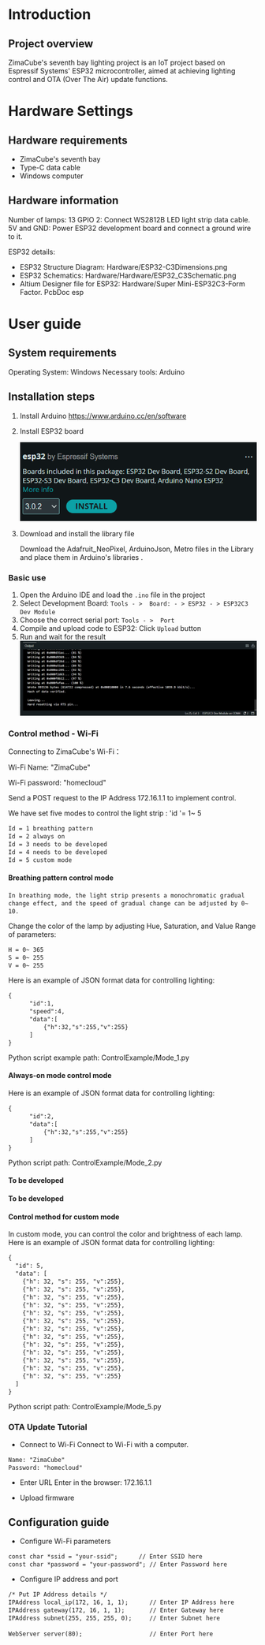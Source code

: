 # Introduction

## Project overview

ZimaCube's seventh bay lighting project is an IoT project based on Espressif Systems' ESP32 microcontroller, aimed at achieving lighting control and OTA (Over The Air) update functions.

# Hardware Settings

## Hardware requirements

- ZimaCube's seventh bay
- Type-C data cable
- Windows computer

## Hardware information

Number of lamps: 13
GPIO 2: Connect WS2812B LED light strip data cable.
5V and GND: Power ESP32 development board and connect a ground wire to it.

ESP32 details:

- ESP32 Structure Diagram: Hardware/ESP32-C3Dimensions.png
- ESP32 Schematics: Hardware/Hardware/ESP32_C3Schematic.png
- Altium Designer file for ESP32: Hardware/Super Mini-ESP32C3-Form Factor. PcbDoc esp

# User guide

## System requirements

Operating System: Windows
Necessary tools: Arduino

## Installation steps

1. Install Arduino https://www.arduino.cc/en/software
2. Install ESP32 board
   
   ![esp32](./images/install.png)
   
4. Download and install the library file
   
   Download the Adafruit_NeoPixel, ArduinoJson, Metro files in the Library and place them in Arduino's libraries .

### Basic use

1. Open the Arduino IDE and load the `.ino` file in the project
2. Select Development Board: `Tools - >  Board: - > ESP32 - > ESP32C3 Dev Module`
3. Choose the correct serial port: `Tools - >  Port`
4. Compile and upload code to ESP32: Click `Upload` button
5. Run and wait for the result
   ![esp32](./images/run.png)

### Control method - Wi-Fi

Connecting to ZimaCube's Wi-Fi：

Wi-Fi Name: "ZimaCube"

Wi-Fi password: "homecloud"

Send a POST request to the IP Address 172.16.1.1 to implement control.

We have set five modes to control the light strip : 'id '= 1~ 5

```
Id = 1 breathing pattern
Id = 2 always on 
Id = 3 needs to be developed
Id = 4 needs to be developed
Id = 5 custom mode
```

#### Breathing pattern control mode

```
In breathing mode, the light strip presents a monochromatic gradual change effect, and the speed of gradual change can be adjusted by 0~ 10.
```

Change the color of the lamp by adjusting Hue, Saturation, and Value
Range of parameters:

```
H = 0~ 365
S = 0~ 255
V = 0~ 255
```

Here is an example of JSON format data for controlling lighting:

```
{
      "id":1,
      "speed":4,
      "data":[
          {"h":32,"s":255,"v":255}
      ]
}
```

Python script example path: ControlExample/Mode_1.py

#### Always-on mode control mode

Here is an example of JSON format data for controlling lighting:

```
{
      "id":2,
      "data":[
          {"h":32,"s":255,"v":255}
      ]
}
```

Python script path: ControlExample/Mode_2.py

#### To be developed

#### To be developed

#### Control method for custom mode

In custom mode, you can control the color and brightness of each lamp.
Here is an example of JSON format data for controlling lighting:

```
{
  "id": 5,
  "data": [
    {"h": 32, "s": 255, "v":255},
    {"h": 32, "s": 255, "v":255},
    {"h": 32, "s": 255, "v":255},   
    {"h": 32, "s": 255, "v":255},   
    {"h": 32, "s": 255, "v":255},  
    {"h": 32, "s": 255, "v":255},    
    {"h": 32, "s": 255, "v":255},    
    {"h": 32, "s": 255, "v":255},
    {"h": 32, "s": 255, "v":255},
    {"h": 32, "s": 255, "v":255},
    {"h": 32, "s": 255, "v":255},
    {"h": 32, "s": 255, "v":255},
    {"h": 32, "s": 255, "v":255}
  ]
}
```

Python script path: ControlExample/Mode_5.py

### OTA Update Tutorial

- Connect to Wi-Fi
  Connect to Wi-Fi with a computer.

```
Name: "ZimaCube"
Password: "homecloud"
```

- Enter URL
  Enter in the browser: 172.16.1.1

- Upload firmware
  

## Configuration guide

- Configure Wi-Fi parameters

```
const char *ssid = "your-ssid";      // Enter SSID here
const char *password = "your-password"; // Enter Password here
```

- Configure IP address and port

```
/* Put IP Address details */
IPAddress local_ip(172, 16, 1, 1);      // Enter IP Address here
IPAddress gateway(172, 16, 1, 1);       // Enter Gateway here
IPAddress subnet(255, 255, 255, 0);     // Enter Subnet here

WebServer server(80);                   // Enter Port here
```



